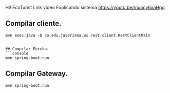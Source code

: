 Hi!
EcoTurist
Link vídeo Explicando sistema:https://youtu.be/muocy6xaHgg

## Compilar cliente.
```console
mvn exec:java -D co.edu.javeriana.ws.rest.client.RestClientMain


## Compilar Eureka.
```console
mvn spring-boot:run
```
## Compilar Gateway.
```console
mvn spring-boot:run
